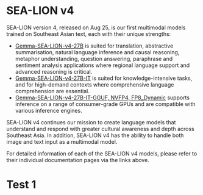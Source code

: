 # SEA-LION v4

SEA-LION version 4, released on Aug 25, is our first multimodal models trained on Southeast Asian text, each with their unique strengths:
- [Gemma-SEA-LION-v4-27B](./gemma-sea-lion-v4-27B.md) is suited for translation, abstractive summarisation, natural language inference and causal reasoning, metaphor understanding, question answering, paraphrase and sentiment analysis applications where regional language support and advanced reasoning is critical.
- [Gemma-SEA-LION-v4-27B-IT](./gemma-sea-lion-v4-27B.md#training-procedure) is suited for knowledge-intensive tasks, and for high-demand contexts where comprehensive language comprehension are essential.
- [Gemma-SEA-LION-v4-27B-IT-GGUF, NVFP4, FP8_Dynamic](./gemma-sea-lion-v4-27B.md#gemma-sea-lion-v4-27b-it-quantized-version) supports inference on a range of consumer-grade GPUs and are compatible with various inference engines.

SEA-LION v4 continues our mission to create language models that understand and respond with greater cultural awareness and depth across Southeast Asia. In addition, SEA-LION v4 has the ability to handle both image and text input as a multimodal model.

For detailed information of each of the SEA-LION v4 models, please refer to their individual documentation pages via the links above.


# Test 1
